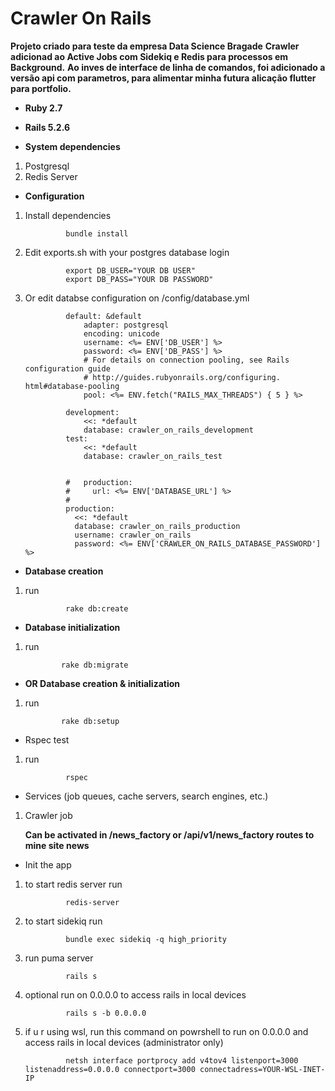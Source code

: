 # **Crawler On Rails**

**Projeto criado para teste da empresa Data Science Bragade**
**Crawler adicionad ao Active Jobs com Sidekiq e Redis para processos em Background.**
**Ao inves de interface de linha de comandos, foi adicionado a versão api com parametros, para alimentar minha futura alicação flutter para portfolio.**


* **Ruby 2.7**
* **Rails 5.2.6**

* **System dependencies**
1) Postgresql
2) Redis Server

* **Configuration**
1) Install dependencies

                bundle install



2) Edit exports.sh with your postgres database login


                export DB_USER="YOUR DB USER"
                export DB_PASS="YOUR DB PASSWORD"

3) Or edit databse configuration on /config/database.yml

                default: &default
                    adapter: postgresql
                    encoding: unicode
                    username: <%= ENV['DB_USER'] %>
                    password: <%= ENV['DB_PASS'] %>
                    # For details on connection pooling, see Rails              configuration guide
                    # http://guides.rubyonrails.org/configuring.            html#database-pooling
                    pool: <%= ENV.fetch("RAILS_MAX_THREADS") { 5 } %>
                
                development:
                    <<: *default
                    database: crawler_on_rails_development
                test:
                    <<: *default
                    database: crawler_on_rails_test


                #   production:
                #     url: <%= ENV['DATABASE_URL'] %>
                #
                production:
                  <<: *default
                  database: crawler_on_rails_production
                  username: crawler_on_rails
                  password: <%= ENV['CRAWLER_ON_RAILS_DATABASE_PASSWORD'] %>







* **Database creation**
1) run 

                rake db:create
                
    

* **Database initialization**

 1) run 

                rake db:migrate

* **OR Database creation & initialization**

 1) run 

                rake db:setup

* Rspec test
1) run

                rspec

* Services (job queues, cache servers, search engines, etc.)

1) Crawler job


    **Can be activated in /news_factory or /api/v1/news_factory routes to mine site news**

* Init the app

1) to start redis server run
                
                redis-server

2) to start sidekiq run

                bundle exec sidekiq -q high_priority

3) run puma server

                rails s

4) optional run on 0.0.0.0 to access rails in local devices

                rails s -b 0.0.0.0


5) if u r using wsl, run this command on powrshell to run on 0.0.0.0 and access rails in local devices (administrator only)

                netsh interface portprocy add v4tov4 listenport=3000 listenaddress=0.0.0.0 connectport=3000 connectadress=YOUR-WSL-INET-IP




